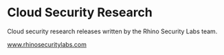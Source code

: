# Cloud Security Research
Cloud security research releases written by the Rhino Security Labs team.

www.rhinosecuritylabs.com
